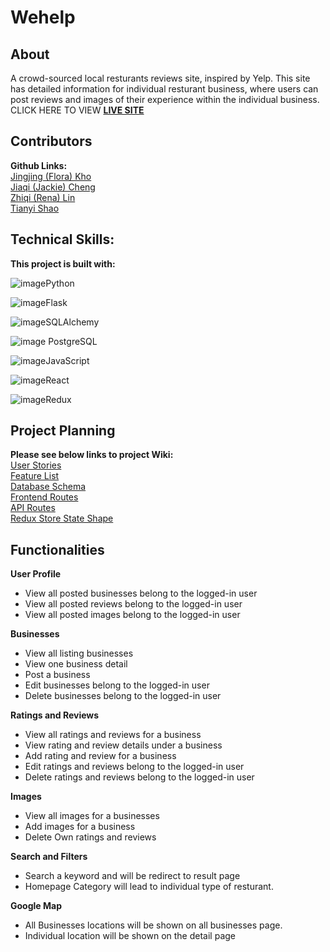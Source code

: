 # Wehelp

## About
A crowd-sourced local resturants reviews site, inspired by Yelp. This site has detailed information for individual resturant business, where users can post reviews and images of their experience within the individual business. CLICK HERE TO VIEW **[LIVE SITE](https://wehelp-project.herokuapp.com/)**

## Contributors
**Github Links:**\
[Jingjing (Flora) Kho](https://github.com/FloraKho)\
[Jiaqi (Jackie) Cheng](https://github.com/jiaqicheng1998)\
[Zhiqi (Rena) Lin](https://github.com/ZhiqiLinn)\
[Tianyi Shao](https://github.com/tshao42)

## Technical Skills:
**This project is built with:**

![image](https://user-images.githubusercontent.com/90532956/181680382-5952371b-860d-46ea-9b0d-0281fc88045c.png)Python

![image](https://user-images.githubusercontent.com/90532956/181680557-402826f8-3579-4ee3-b15c-593b769492c7.png)Flask

![image](https://user-images.githubusercontent.com/90532956/181681335-9cc7cc59-f5c0-4a23-9794-13fa61e8a910.png)SQLAlchemy

![image](https://user-images.githubusercontent.com/90532956/181680723-82f31ad3-a744-4570-9e25-4cebb379e495.png)
PostgreSQL

![image](https://user-images.githubusercontent.com/90532956/181680412-cc5183f2-04e7-47a8-924d-c03a494c55d8.png)JavaScript

![image](https://user-images.githubusercontent.com/90532956/181681164-8bcb0c28-51f2-4b68-ab93-f2adeaf1b38c.png)React

![image](https://user-images.githubusercontent.com/90532956/181681119-a16f2467-3846-469e-8836-b0473e658b95.png)Redux



## Project Planning
**Please see below links to project Wiki:**\
[User Stories](https://github.com/FloraKho/WeHelp/wiki/User-Stories)\
[Feature List](https://github.com/FloraKho/WeHelp/wiki/Feature-List)\
[Database Schema](https://github.com/FloraKho/WeHelp/wiki/Database-Schema)\
[Frontend Routes](https://github.com/FloraKho/WeHelp/wiki/Frontend-Routes)\
[API Routes](https://github.com/FloraKho/WeHelp/wiki/API-Routes)\
[Redux Store State Shape](https://github.com/FloraKho/WeHelp/wiki/Redux-Shape)


## Functionalities

**User Profile**
* View all posted businesses belong to the logged-in user
* View all posted reviews belong to the logged-in user
* View all posted images belong to the logged-in user

**Businesses**
* View all listing businesses 
* View one business detail
* Post a business
* Edit businesses belong to the logged-in user
* Delete businesses belong to the logged-in user

**Ratings and Reviews**
* View all ratings and reviews for a business
* View rating and review details under a business
* Add rating and review for a business
* Edit ratings and reviews belong to the logged-in user
* Delete ratings and reviews belong to the logged-in user

**Images**
* View all images for a businesses
* Add images for a business
* Delete Own ratings and reviews

**Search and Filters**
* Search a keyword and will be redirect to result page
* Homepage Category will lead to individual type of resturant.

**Google Map**
* All Businesses locations will be shown on all businesses page.
* Individual location will be shown on the detail page
